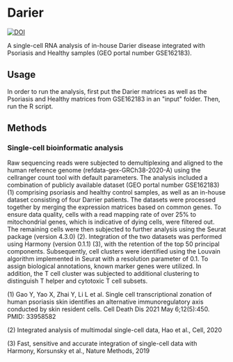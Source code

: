 # Darier
[![DOI](https://zenodo.org/badge/654606763.svg)](https://zenodo.org/badge/latestdoi/654606763)

A single-cell RNA analysis of in-house Darier disease integrated with Psoriasis and Healthy samples (GEO portal number GSE162183). 




## Usage
In order to run the analysis, first put the Darier matrices as well as the Psoriasis and Healthy matrices from GSE162183 in an "input" folder. Then, run the R script.

## Methods

### Single-cell bioinformatic analysis
Raw sequencing reads were subjected to demultiplexing and aligned to the human reference genome (refdata-gex-GRCh38-2020-A) using the cellranger count tool with default parameters. The analysis included a combination of publicly available dataset (GEO portal number GSE162183) (1) comprising psoriasis and healthy control samples, as well as an in-house dataset consisting of four Darrier patients. The datasets were processed together by merging the expression matrices based on common genes.
To ensure data quality, cells with a read mapping rate of over 25% to mitochondrial genes, which is indicative of dying cells, were filtered out. The remaining cells were then subjected to further analysis using the Seurat package (version 4.3.0) (2). Integration of the two datasets was performed using Harmony (version 0.1.1) (3), with the retention of the top 50 principal components.
Subsequently, cell clusters were identified using the Louvain algorithm implemented in Seurat with a resolution parameter of 0.1. To assign biological annotations, known marker genes were utilized. In addition, the T cell cluster was subjected to additional clustering to distinguish T helper and cytotoxic T cell subsets.

(1) Gao Y, Yao X, Zhai Y, Li L et al. Single cell transcriptional zonation of human psoriasis skin identifies an alternative immunoregulatory axis conducted by skin resident cells. Cell Death Dis 2021 May 6;12(5):450. PMID: 33958582   

(2) Integrated analysis of multimodal single-cell data, Hao et al., Cell, 2020  

(3) Fast, sensitive and accurate integration of single-cell data with Harmony, Korsunsky et al., Nature Methods, 2019

